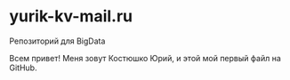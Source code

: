 # yurik-kv-mail.ru
Репозиторий для BigData

Всем привет! Меня  зовут Костюшко Юрий, и этой мой первый файл на GitHub.
